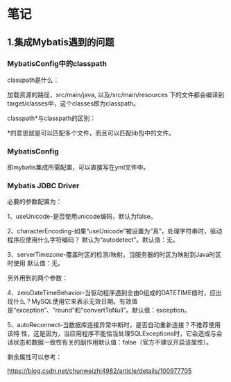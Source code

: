 # 笔记

## 1.集成Mybatis遇到的问题
### MybatisConfig中的classpath

classpath是什么：

加载资源的路径，src/main/java, 以及/src/main/resources 下的文件都会编译到 target/classes中，这个classes即为classpath。

classpath*与classpath的区别：

*的意思就是可以匹配多个文件，而且可以匹配lib包中的文件。


### MybatisConfig
即mybatis集成所需配置，可以直接写在yml文件中。

### Mybatis JDBC Driver
必要的参数配置为：

1、useUnicode-是否使用unicode编码，默认为false。

2、characterEncoding-如果“useUnicode”被设置为“真”，处理字符串时，驱动程序应使用什么字符编码？ 默认为“autodetect”。默认值：无。

3、serverTimezone-覆盖时区的检测/映射。当服务器的时区为映射到Java时区时使用 默认值：无。

另外用到的两个参数：

4、zeroDateTimeBehavior-当驱动程序遇到全由0组成的DATETIME值时，应出现什么？MySQL使用它来表示无效日期。有效值是“exception”、“round”和“convertToNull”。默认值：exception。

5、autoReconnect-当数据库连接异常中断时，是否自动重新连接？不推荐使用该特 性，这是因为，当应用程序不能恰当处理SQLExceptions时，它会造成与会话状态和数据一致性有关的副作用默认值：false（官方不建议开启该属性）。

剩余属性可以参考：

https://blog.csdn.net/chunweizhi4982/article/details/100977705
